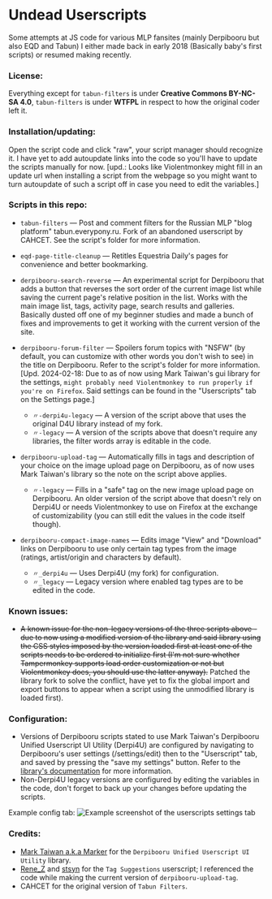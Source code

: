 # Undead Userscripts
Some attempts at JS code for various MLP fansites (mainly Derpibooru but also EQD and Tabun) I either made back in early 2018 (Basically baby's first scripts) or resumed making recently.

### License:
Everything except for `tabun-filters` is under **Creative Commons BY-NC-SA 4.0**, `tabun-filters` is under **WTFPL** in respect to how the original coder left it.

### Installation/updating:
Open the script code and click "raw", your script manager should recognize it. I have yet to add autoupdate links into the code so you'll have to update the scripts manually for now. [upd.: Looks like Violentmonkey might fill in an update url when installing a script from the webpage so you might want to turn autoupdate of such a script off in case you need to edit the variables.]

### Scripts in this repo:

- `tabun-filters` — Post and comment filters for the Russian MLP "blog platform" tabun.everypony.ru. Fork of an abandoned userscript by CAHCET. See the script's folder for more information.

- `eqd-page-title-cleanup` — Retitles Equestria Daily's pages for convenience and better bookmarking.

- `derpibooru-search-reverse` — An experimental script for Derpibooru that adds a button that reverses the sort order of the current image list while saving the current page's relative position in the list. Works with the main image list, tags, activity page, search results and galleries. Basically dusted off one of my beginner studies and made a bunch of fixes and improvements to get it working with the current version of the site.

- `derpibooru-forum-filter` — Spoilers forum topics with "NSFW" (by default, you can customize with other words you don't wish to see) in the title on Derpibooru. Refer to the script's folder for more information. [Upd. 2024-02-18: Due to as of now using Mark Taiwan's gui library for the settings, `might probably need Violentmonkey to run properly if you're on Firefox`. Said settings can be found in the "Userscripts" tab on the Settings page.]

  - `〃-derpi4u-legacy` — A version of the script above that uses the original D4U library instead of my fork.
  - `〃-legacy` — A version of the scripts above that doesn't require any libraries, the filter words array is editable in the code.

- `derpibooru-upload-tag` — Automatically fills in tags and description of your choice on the image upload page on Derpibooru, as of now uses Mark Taiwan's library so the note on the script above applies.

  - `〃-legacy` — Fills in a "safe" tag on the new image upload page on Derpibooru. An older version of the script above that doesn't rely on Derpi4U or needs Violentmonkey to use on Firefox at the exchange of customizability (you can still edit the values in the code itself though).

- `derpibooru-compact-image-names` — Edits image "View" and "Download" links on Derpibooru to use only certain tag types from the image (ratings, artist/origin and characters by default).
  
  - `〃_derpi4u` — Uses Derpi4U (my fork) for configuration.
  - `〃_legacy` — Legacy version where enabled tag types are to be edited in the code.

### Known issues:
- ~~A known issue for the non-legacy versions of the three scripts above - due to now using a modified version of the library and said library using the CSS styles imposed by the version loaded first at least one of the scripts needs to be ordered to initialize first (I'm not sure whether Tampermonkey supports load order customization or not but Violentmonkey does, you should use the latter anyway).~~ Patched the library fork to solve the conflict, have yet to fix the global import and export buttons to appear when a script using the unmodified library is loaded first).

### Configuration:
- Versions of Derpibooru scripts stated to use Mark Taiwan's Derpibooru Unified Userscript UI Utility (Derpi4U) are configured by navigating to Derpibooru's user settings (/settings/edit) then to the "Userscript" tab, and saved by pressing the "save my settings" button. Refer to the [library's documentation](https://github.com/undeadwanderer/Derpibooru-Unified-Userscript-Ui/blob/master/README.md) for more information.
- Non-Derpi4U legacy versions are configured by editing the variables in the code, don't forget to back up your changes before updating the scripts.

Example config tab:
![Example screenshot of the userscripts settings tab](https://github.com/undeadwanderer/undead-userscripts/assets/51511863/5d2b0d27-4772-4eb5-a778-11398236384a)


### Credits:

- [Mark Taiwan a.k.a Marker](https://github.com/marktaiwan) for the `Derpibooru Unified Userscript UI Utility` library.
- [Rene_Z](https://github.com/ReneZeidler) and [stsyn](https://github.com/stsyn) for the `Tag Suggestions` userscript; I referenced the code while making the current version of `derpibooru-upload-tag`.
- CAHCET for the original version of `Tabun Filters`.
